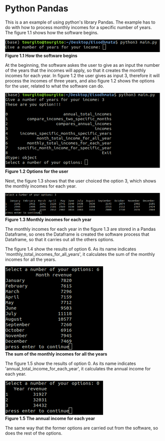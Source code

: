 # Python Pandas 

This is a an example of using python's library Pandas. The example has to do with how to process monthly incomes for a specific number of years. The figure 1.1 shows how the software begins. </br>

<img src="images/1.png"></br><b>Figure 1.1 How the software begins</b></br>

At the beginning, the software askes the user to give as an input the number of the years that the incomes will apply, so that it creates the monthly incomes for each year. In figure 1.2 the user gives as input 3, therefore it will process the incomes of three years, and also figure 1.2 shows the options for the user, related to what the software can do. </br>

<img src="images/2.png"></br><b>Figure 1.2 Options for the user</b></br>

Next, the figure 1.3 shows that the user choiced the option 3, which shows the monthly incomes for each year. </br>

<img src="images/3.png"></br><b>Figure 1.3 Monthly incomes for each year</b></br>

The monthly incomes for each year in the figure 1.3 are stored in a Pandas Dataframe, so ones the Dataframe is created the software process that Dataframe, so that it carries out all the others options.

The figure 1.4 show the results of option 6. As its name indicates 'monthly_total_incomes_for_all_years', it calculates the sum of the monthly incomes for all the years. </br>

<img src="images/4.png"></br><b> The sum of the monthly incomes for all the years</b></br>

The figure 1.5 show the results of option 0. As its name indicates 'annual_total_income_for_each_year', it calculates the annual income for each year. </br>

<img src="images/5.png"></br><b> Figure 1.5 The annual income for each year</b></br>

The same way that the former options are carried out from the software, so does the rest of the options.

